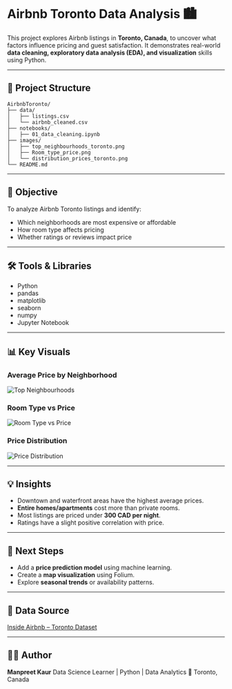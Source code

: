 # Airbnb Toronto Data Analysis 🏙️

This project explores Airbnb listings in **Toronto, Canada**, to uncover what factors influence pricing and guest satisfaction.
It demonstrates real-world **data cleaning, exploratory data analysis (EDA), and visualization** skills using Python.

---

## 📂 Project Structure

```
AirbnbToronto/
├── data/
│   ├── listings.csv
│   └── airbnb_cleaned.csv
├── notebooks/
│   ├── 01_data_cleaning.ipynb
├── images/
│   ├── top_neighbourhoods_toronto.png
│   ├── Room_type_price.png
│   └── distribution_prices_toronto.png
└── README.md
```

---

## 🧠 Objective

To analyze Airbnb Toronto listings and identify:

* Which neighborhoods are most expensive or affordable
* How room type affects pricing
* Whether ratings or reviews impact price

---

## 🛠️ Tools & Libraries

* Python
* pandas
* matplotlib
* seaborn
* numpy
* Jupyter Notebook

---

## 📊 Key Visuals

### Average Price by Neighborhood

![Top Neighbourhoods](images/top_neighbourhoods_toronto.png)

### Room Type vs Price

![Room Type vs Price](images/Room_type_price.png)

### Price Distribution

![Price Distribution](images/distribution_prices_toronto.png)

---

## 💡 Insights

* Downtown and waterfront areas have the highest average prices.
* **Entire homes/apartments** cost more than private rooms.
* Most listings are priced under **300 CAD per night**.
* Ratings have a slight positive correlation with price.

---

## 🚀 Next Steps

* Add a **price prediction model** using machine learning.
* Create a **map visualization** using Folium.
* Explore **seasonal trends** or availability patterns.

---

## 🧾 Data Source

[Inside Airbnb – Toronto Dataset](http://insideairbnb.com/get-the-data.html)

---

## 👩‍💻 Author

**Manpreet Kaur**
Data Science Learner | Python | Data Analytics
📍 Toronto, Canada
